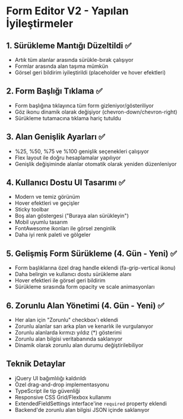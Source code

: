 # Form Editor V2 - Yapılan İyileştirmeler

## 1. Sürükleme Mantığı Düzeltildi ✅
- Artık tüm alanlar arasında sürükle-bırak çalışıyor
- Formlar arasında alan taşıma mümkün
- Görsel geri bildirim iyileştirildi (placeholder ve hover efektleri)

## 2. Form Başlığı Tıklama ✅
- Form başlığına tıklayınca tüm form gizleniyor/gösteriliyor
- Göz ikonu dinamik olarak değişiyor (chevron-down/chevron-right)
- Sürükleme tutamacına tıklama hariç tutuldu

## 3. Alan Genişlik Ayarları ✅
- %25, %50, %75 ve %100 genişlik seçenekleri çalışıyor
- Flex layout ile doğru hesaplamalar yapılıyor
- Genişlik değişiminde alanlar otomatik olarak yeniden düzenleniyor

## 4. Kullanıcı Dostu UI Tasarımı ✅
- Modern ve temiz görünüm
- Hover efektleri ve geçişler
- Sticky toolbar
- Boş alan göstergesi ("Buraya alan sürükleyin")
- Mobil uyumlu tasarım
- FontAwesome ikonları ile görsel zenginlik
- Daha iyi renk paleti ve gölgeler

## 5. Gelişmiş Form Sürükleme (4. Gün - Yeni) ✅
- Form başlıklarına özel drag handle eklendi (fa-grip-vertical ikonu)
- Daha belirgin ve kullanıcı dostu sürükleme alanı
- Hover efektleri ile görsel geri bildirim
- Sürükleme sırasında form opacity ve scale animasyonları

## 6. Zorunlu Alan Yönetimi (4. Gün - Yeni) ✅
- Her alan için "Zorunlu" checkbox'ı eklendi
- Zorunlu alanlar sarı arka plan ve kenarlık ile vurgulanıyor
- Zorunlu alanlarda kırmızı yıldız (*) gösterimi
- Zorunlu alan bilgisi veritabanında saklanıyor
- Dinamik olarak zorunlu alan durumu değiştirilebiliyor

## Teknik Detaylar
- jQuery UI bağımlılığı kaldırıldı
- Özel drag-and-drop implementasyonu
- TypeScript ile tip güvenliği
- Responsive CSS Grid/Flexbox kullanımı
- ExtendedFieldSettings interface'ine `required` property eklendi
- Backend'de zorunlu alan bilgisi JSON içinde saklanıyor